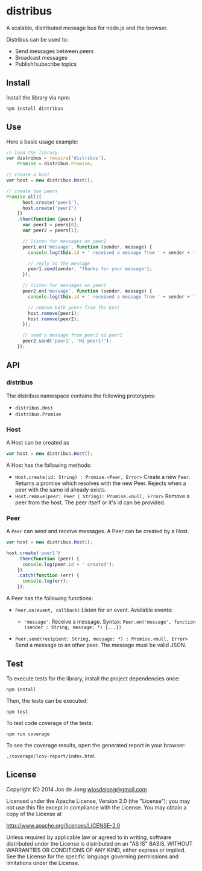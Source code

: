 # distribus

A scalable, distributed message bus for node.js and the browser.

Distribus can be used to:

- Send messages between peers
- Broadcast messages
- Publish/subscribe topics



## Install

Install the library via npm:

    npm install distribus
    

## Use

Here a basic usage example:

```js
// load the library
var distribus = require('distribus'),
    Promise = distribus.Promise;

// create a host
var host = new distribus.Host();

// create two peers
Promise.all([
      host.create('peer1'), 
      host.create('peer2')
    ])
    .then(function (peers) {
      var peer1 = peers[0];
      var peer2 = peers[1];

      // listen for messages on peer1
      peer1.on('message', function (sender, message) {
        console.log(this.id + ' received a message from ' + sender + ': ' + message);

        // reply to the message
        peer1.send(sender, 'Thanks for your message');
      });

      // listen for messages on peer2
      peer2.on('message', function (sender, message) {
        console.log(this.id + ' received a message from ' + sender + ': ' + message);

        // remove both peers from the host
        host.remove(peer1);
        host.remove(peer2);
      });

      // send a message from peer2 to peer1
      peer2.send('peer1', 'Hi peer1!');
    });
```

## API

### distribus

The distribus namespace contains the following prototypes:

- `distribus.Host`
- `distribus.Promise`

### Host

A Host can be created as 

```js
var host = new distribus.Host();
```

A Host has the following methods:

- `Host.create(id: String) : Promise.<Peer, Error>`
  Create a new `Peer`. Returns a promise which resolves with the new Peer.
  Rejects when a peer with the same id already exists.
- `Host.remove(peer: Peer | String): Promise.<null, Error>`
  Remove a peer from the host. The peer itself or it's id can be provided.


### Peer

A `Peer` can send and receive messages. A Peer can be created by a Host.

```js
var host = new distribus.Host();

host.create('peer1')
    .then(function (peer) {
      console.log(peer.id + ' created');
    })
    .catch(function (err) {
      console.log(err);
    });
```

A Peer has the following functions:

- `Peer.on(event, callback)`
  Listen for an event. Available events: 
  
  - `'message'`. Receive a message. Syntax:
    `Peer.on('message', function (sender : String, message: *) {...})`
  
- `Peer.send(recipient: String, message: *) : Promise.<null, Error>`
  Send a message to an other peer. The message must be valid JSON.


<!-- TODO: create a build script
## Build

First clone the project from github:

    git clone git://github.com/enmasseio/distribus.git
    cd distribus

Install the project dependencies:

    npm install

Then, the project can be build by executing the build script via npm:

    npm run build

This will build the library distribus.js and distribus.min.js from the source
files and put them in the folder dist.
-->


## Test

To execute tests for the library, install the project dependencies once:

    npm install

Then, the tests can be executed:

    npm test

To test code coverage of the tests:

    npm run coverage

To see the coverage results, open the generated report in your browser:

    ./coverage/lcov-report/index.html


## License

Copyright (C) 2014 Jos de Jong <wjosdejong@gmail.com>

Licensed under the Apache License, Version 2.0 (the "License");
you may not use this file except in compliance with the License.
You may obtain a copy of the License at

   http://www.apache.org/licenses/LICENSE-2.0

Unless required by applicable law or agreed to in writing, software
distributed under the License is distributed on an "AS IS" BASIS,
WITHOUT WARRANTIES OR CONDITIONS OF ANY KIND, either express or implied.
See the License for the specific language governing permissions and
limitations under the License.


